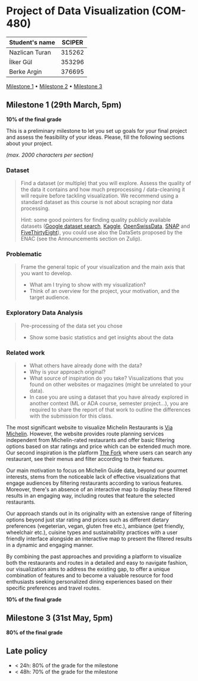 # Project of Data Visualization (COM-480)

| Student's name | SCIPER |
| -------------- | ------ |
|Nazlican Turan|315262|
|İlker Gül|353296|
|Berke Argin|376695|

[Milestone 1](#milestone-1) • [Milestone 2](#milestone-2) • [Milestone 3](#milestone-3)

## Milestone 1 (29th March, 5pm)

**10% of the final grade**

This is a preliminary milestone to let you set up goals for your final project and assess the feasibility of your ideas.
Please, fill the following sections about your project.

*(max. 2000 characters per section)*

### Dataset

> Find a dataset (or multiple) that you will explore. Assess the quality of the data it contains and how much preprocessing / data-cleaning it will require before tackling visualization. We recommend using a standard dataset as this course is not about scraping nor data processing.
>
> Hint: some good pointers for finding quality publicly available datasets ([Google dataset search](https://datasetsearch.research.google.com/), [Kaggle](https://www.kaggle.com/datasets), [OpenSwissData](https://opendata.swiss/en/), [SNAP](https://snap.stanford.edu/data/) and [FiveThirtyEight](https://data.fivethirtyeight.com/)), you could use also the DataSets proposed by the ENAC (see the Announcements section on Zulip).

### Problematic

> Frame the general topic of your visualization and the main axis that you want to develop.
> - What am I trying to show with my visualization?
> - Think of an overview for the project, your motivation, and the target audience.

### Exploratory Data Analysis

> Pre-processing of the data set you chose
> - Show some basic statistics and get insights about the data

### Related work


> - What others have already done with the data?
> - Why is your approach original?
> - What source of inspiration do you take? Visualizations that you found on other websites or magazines (might be unrelated to your data).
> - In case you are using a dataset that you have already explored in another context (ML or ADA course, semester project...), you are required to share the report of that work to outline the differences with the submission for this class.

The most significant website to visualize Michelin Restaurants is [Via Michelin](https://www.viamichelin.com/web/Maps). However, the website provides route planning services independent from Michelin-rated restaurants and offer basic filtering options based on star ratings and price which can be extended much more. Our second inspiration is the platform [The Fork](https://www.thefork.com/) where users can search any restaurant, see their menus and filter according to their features. 

Our main motivation to focus on Michelin Guide data, beyond our gourmet interests, stems from the noticeable lack of effective visualizations that engage audiences by filtering restaurants according to various features. Moreover, there's an absence of an interactive map to display these filtered results in an engaging way, including routes that feature the selected restaurants. 

Our approach stands out in its originality with an extensive range of filtering options beyond just star rating and prices such as different dietary preferences (vegeterian, vegan, gluten free etc.), ambiance (pet friendly, wheelchair etc.), cuisine types and sustainability practices with a user friendly interface alongside an interactive map to present the filtered results in a dynamic and engaging manner. 

By combining the past approaches and providing a platform to visualize both the restaurants and routes in a detailed and easy to navigate fashion, our visualization aims to address the existing gap, to offer a unique combination of features and to become a valuable resource for food enthusiasts seeking personalized dining experiences based on their specific preferences and travel routes.




**10% of the final grade**


## Milestone 3 (31st May, 5pm)

**80% of the final grade**


## Late policy

- < 24h: 80% of the grade for the milestone
- < 48h: 70% of the grade for the milestone

